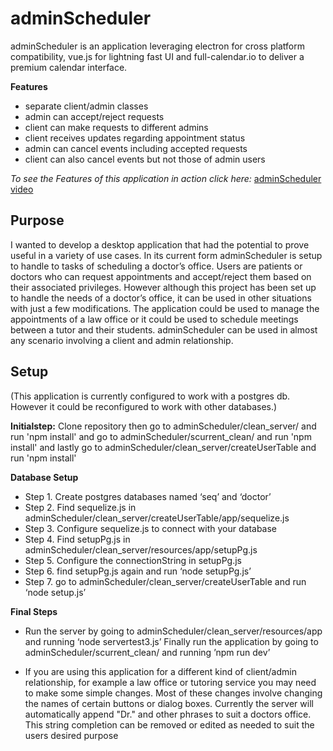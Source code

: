 # adminScheduler

adminScheduler is an application leveraging electron for cross platform compatibility, vue.js for lightning fast UI and full-calendar.io to deliver a premium calendar interface. 

**Features**
* separate client/admin classes
* admin can accept/reject requests
* client can make requests to different admins
* client receives updates regarding appointment status
* admin can cancel events including accepted requests
* client can also cancel events but not those of admin users

*To see the Features of this application in action click here:*
[adminScheduler video](https://www.youtube.com/watch?v=LhDaJRz65Sg)

Purpose
---
I wanted to develop a desktop application that had the potential to prove useful in a variety of use cases. In its current form adminScheduler is setup to handle to tasks of scheduling a doctor’s office. Users are patients or doctors who can request appointments and accept/reject them  based on their associated privileges. However although this project has been set up to handle the needs of a doctor’s office, it can be used in other situations with just a few modifications. The application could be used to manage the appointments of a law office or it could be used to schedule meetings between a tutor and their students. adminScheduler can be used in almost any scenario involving a client and admin relationship.

Setup
---

(This application is currently configured to work with a postgres db. However it could be reconfigured to work with other databases.)

**Initialstep:**
Clone repository then go to adminScheduler/clean_server/ and run 'npm install' and go to adminScheduler/scurrent_clean/ and run 'npm install'
and lastly go to adminScheduler/clean_server/createUserTable and run 'npm install'

**Database Setup**
* Step 1. Create postgres databases named ‘seq’ and ‘doctor’
* Step 2. Find sequelize.js in adminScheduler/clean_server/createUserTable/app/sequelize.js
* Step 3. Configure sequelize.js to connect with your database
* Step 4. Find setupPg.js in adminScheduler/clean_server/resources/app/setupPg.js
* Step 5. Configure the connectionString in setupPg.js
* Step 6. find setupPg.js again and run ‘node setupPg.js’
* Step 7.  go to adminScheduler/clean_server/createUserTable and run ‘node setup.js’
        
 **Final Steps**
 
* Run the server by going to adminScheduler/clean_server/resources/app and running ‘node servertest3.js’
Finally run the application by going to adminScheduler/scurrent_clean/ and running ’npm run dev’

* If you are using this application for a different kind of client/admin relationship, for example a law office or tutoring service you may need to make some simple changes. Most of these changes involve changing the names of certain buttons or dialog boxes. Currently the server will automatically append "Dr." and other phrases to suit a doctors office. This string completion can be removed or edited as needed to suit the users desired purpose
